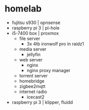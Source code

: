 # homelab
- fujitsu s930 | opnsense
- raspberry pi 3 | pi-hole
- i5-7400 box | proxmox
	- file server
		- 3x 4tb ironwolf pro in raidz1
	- media server
		- jellyfin
	- web server
		- nginx
		- nginx proxy manager
	- torrent server
	- homebridge
	- zigbee2mqtt
	- internet radio
		- icecast2
- raspberry pi 3 | klipper, fluidd